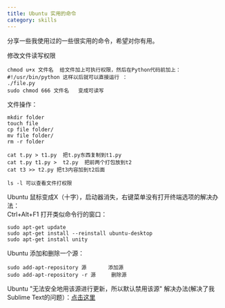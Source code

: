 ```yaml
---
title: Ubuntu 实用的命令
category: skills
---
```


分享一些我使用过的一些很实用的命令，希望对你有用。

<!-- more -->
修改文件读写权限
	
	chmod u+x 文件名  给文件加上可执行权限，然后在Python代码前加上：
	#!/usr/bin/python 这样以后就可以直接运行 ：
	./file.py
	sudo chmod 666 文件名   变成可读写
	
	
文件操作：
	
	mkdir folder
	touch file
	cp file folder/
	mv file folder/
	rm -r folder
	
	cat t.py > t1.py  把t.py东西复制到t1.py
	cat t.py t1.py >  t2.py  把前两个打包放到t2
	cat t3 >> t2.py 把t3内容加到t2后面
	
	ls -l 可以查看文件打权限

Ubuntu 鼠标变成X（十字），启动器消失，右键菜单没有打开终端选项的解决办法：	
	Ctrl+Alt+F1 打开类似命令行的窗口：
	
	sudo apt-get update  
	sudo apt-get install --reinstall ubuntu-desktop  
	sudo apt-get install unity 


Ubuntu 添加和删除一个源：
	
	sudo add-apt-repository 源       添加源
	sudo add-apt-repository -r 源	 删除源

Ubuntu "无法安全地用该源进行更新，所以默认禁用该源" 解决办法(解决了我Sublime Text的问题）：[点击这里](https://blog.csdn.net/whq19890827/article/details/79101571)
